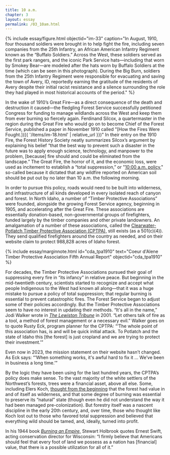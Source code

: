 ```yaml
---
title: 10 a.m.
chapter: 3
layout: essay
permalink: /03_10am.html
---
```


{% include essay/figure.html objectid="im-33" caption="In August, 1910, four thousand soldiers were brought in to help fight the fire, including seven companies from the 25th Infantry, an African American Infantry Regiment known as the “Buffalo Soldiers.” Across the West, these soldiers served as the first park rangers, and the iconic Park Service hats—including that worn by Smokey Bear—are modeled after the hats worn by Buffalo Soldiers at the time (which can be seen in this photograph). During the Big Burn, soldiers from the 25th Infantry Regiment were responsible for evacuating and saving the town of Avery, ID, reportedly earning the gratitude of the residents of Avery despite their initial racist resistance and a silence surrounding the role they had played in most historical accounts of the period." %}


In the wake of 1910’s Great Fire—as a direct consequence of the death and destruction it caused—the fledgling Forest Service successfully petitioned Congress for funding to manage wildlands across the West and keep them from ever burning so fiercely again. Ferdinand Silcox, a quartermaster in the region during the Great Fire who would go on to become Chief of the Forest Service, published a paper in November 1910 called "[How the Fires Were Fought.]({{ '/items/im-18.html' | relative_url }})" In their entry on the 1910 Fire, the Forest History Society neatly summarizes Silcox’s argument by explaining his belief “that the best way to prevent such a disaster in the future was to apply enough science, technology, and manpower to the problem, [because] fire should and could be eliminated from the landscape.” The Great Fire, the horror of it, and the economic loss, were used as incitement to establish a “total suppression,” or "[10:00 a.m. policy,](https://academic.oup.com/jof/article-abstract/42/8/549/4707111?redirectedFrom=fulltext)" so-called because it dictated that any wildfire reported on American soil should be put out by no later than 10 a.m. the following morning.

In order to pursue this policy, roads would need to be built into wilderness, and infrastructure of all kinds developed in every isolated reach of canyon and forest. In North Idaho, a number of “Timber Protective Associations” were founded, alongside the growing Forest Service agency, beginning in 1905, and accelerating after the Great Fire. These associations are essentially donation-based, non-governmental groups of firefighters, funded largely by the timber companies and other private landowners. An amalgamation of a number of these associations, called the [Clearwater-Potlatch Timber Protective Association (CPTPA),](https://www.cptpa.com/about%20us/aboutus.htm) still exists (as a 501(c)(4)). They send qualified firefighters around the country as needed, and on their website claim to protect 988,828 acres of Idaho forest. 

{% include essay/marginnote.html id="cda_tpa1910" text="Coeur d'Alene Timber Protective Association Fifth Annual Report" objectid="cda_tpa1910" %}

For decades, the Timber Protective Associations pursued their goal of suppressing every fire in “its infancy” in relative peace. But beginning in the mid-twentieth century, scientists started to recognize and accept what people Indigenous to the West had known all along—that it was a huge mistake to pursue a policy of total suppression; that regular burning is essential to prevent catastrophic fires. The Forest Service began to adjust some of their policies accordingly. But the Timber Protective Associations seem to have no interest in updating their methods. “It's all in the name,” Jodi Walker wrote in [*The Lewiston Tribune*](https://www.lmtribune.com/northwest/cptpa-its-all-in-the-name-let-others-talk-of-fire-as-a-tool-a/article_65a9e386-e3ff-53f7-b46d-e1cf28646f16.html) in 2001. “Let others talk of fire as a tool, a method of forest management or a necessary evil.” Walker goes on to quote Rusty Eck, program planner for the CPTPA: “‘The whole point of this association has, is and will be quick initial attack. To Potlatch and the state of Idaho this [the forest] is just cropland and we are trying to protect their investment.’” 

Even now in 2023, the mission statement on their website hasn’t changed. As Eck says: “‘When something works, it's awful hard to fix it … We’ve been in business a long time.’”

By the logic they have been using for the last hundred years, the CPTPA’s policy does make sense. To the vast majority of the white settlers of the Northwest’s forests, trees were a financial asset, above all else. Some, including Elers Koch, [thought from the beginning](https://fireecology.springeropen.com/articles/10.1007/BF03400632) that the forest had value in and of itself as wilderness, and that some degree of burning was essential to preserve its “natural” state (though even he did not understand the way it had been managed pre-colonization). But forestry itself was a nascent discipline in the early 20th century, and, over time, those who thought like Koch lost out to those who favored total suppression and believed that everything wild should be tamed, and, ideally, turned into profit. 

In his 1944 book [*Burning an Empire,*](https://digital.library.cornell.edu/catalog/chla2900624) Stewart Holbrook quotes Ernest Swift, acting conservation director for Wisconsin: “I firmly believe that Americans should feel that every foot of land we possess as a nation has [financial] value, that there is a possible utilization for all of it.”

